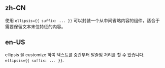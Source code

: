 ## zh-CN

使用 `ellipsis={{ suffix: ... }}` 可以封装一个从中间省略内容的组件，适合于需要保留文本末位特征的内容。

## en-US

ellipsis 을 customize 하여 텍스트를 중간부터 말줄임 처리를 할 수 있습니다. `ellipsis={{ suffix: ... }}`.
